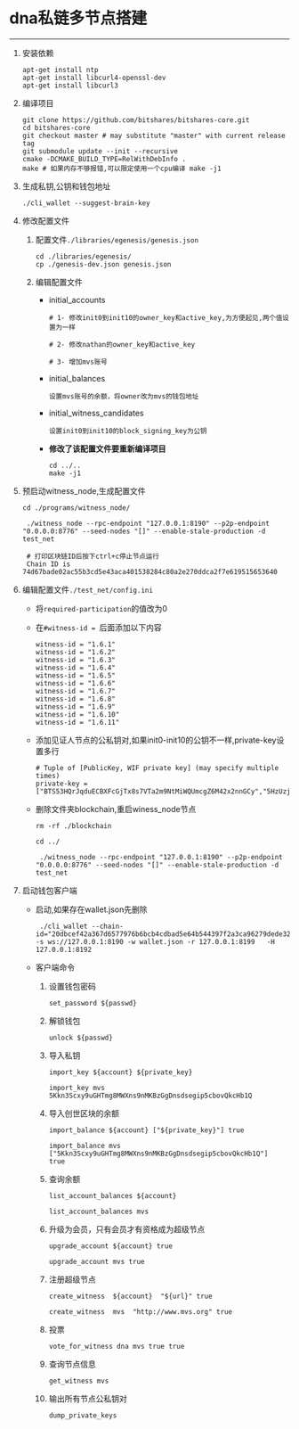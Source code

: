 # dna私链多节点搭建

***

1. 安装依赖

   ```shell
   apt-get install ntp
   apt-get install libcurl4-openssl-dev
   apt-get install libcurl3
   ```

2. 编译项目

   ```shell
   git clone https://github.com/bitshares/bitshares-core.git
   cd bitshares-core
   git checkout master # may substitute "master" with current release tag
   git submodule update --init --recursive
   cmake -DCMAKE_BUILD_TYPE=RelWithDebInfo .
   make # 如果内存不够报错,可以限定使用一个cpu编译 make -j1
   ```

   

3. 生成私钥,公钥和钱包地址

   ```shell
   ./cli_wallet --suggest-brain-key
   ```

4. 修改配置文件

   1. 配置文件`./libraries/egenesis/genesis.json`

      ```shell
      cd ./libraries/egenesis/
      cp ./genesis-dev.json genesis.json
      ```

   2. 编辑配置文件

      + initial_accounts

        ```shell
        # 1- 修改init0到init10的owner_key和active_key,为方便起见,两个值设置为一样
        
        # 2- 修改nathan的owner_key和active_key
        
        # 3- 增加mvs账号
        ```

      + initial_balances

        ```shell
        设置mvs账号的余额，将owner改为mvs的钱包地址
        ```

      + initial_witness_candidates

        ```shell
        设置init0到init10的block_signing_key为公钥
        ```

      + **修改了该配置文件要重新编译项目**

        ```shell
        cd ../..
        make -j1
        ```

        

5. 预启动witness_node,生成配置文件

   ```shell
   cd ./programs/witness_node/
   
    ./witness_node --rpc-endpoint "127.0.0.1:8190" --p2p-endpoint  "0.0.0.0:8776" --seed-nodes "[]" --enable-stale-production -d test_net  
    
    # 打印区块链ID后按下ctrl+c停止节点运行
    Chain ID is 74d67bade02ac55b3cd5e43aca401538284c80a2e270ddca2f7e619515653640
   ```

6. 编辑配置文件`./test_net/config.ini`

   + 将`required-participation`的值改为0

   + 在`#witness-id = `后面添加以下内容

     ```shell
     witness-id = "1.6.1"
     witness-id = "1.6.2"
     witness-id = "1.6.3"
     witness-id = "1.6.4"
     witness-id = "1.6.5"
     witness-id = "1.6.6"
     witness-id = "1.6.7"
     witness-id = "1.6.8"
     witness-id = "1.6.9"
     witness-id = "1.6.10"
     witness-id = "1.6.11"
     ```

   + 添加见证人节点的公私钥对,如果init0-init10的公钥不一样,private-key设置多行

     ```shell
     # Tuple of [PublicKey, WIF private key] (may specify multiple times)
     private-key = ["BTS53HQrJqduECBXFcGjTx8s7VTa2m9NtMiWQUmcgZ6M42x2nnGCy","5HzUzjeVn8H3czCyHNJc4z3xmWfd8FbJiVH3sfEpm1rVn9YEmtP"]
     ```

   + 删除文件夹blockchain,重启winess_node节点

     ```shell
     rm -rf ./blockchain
     
     cd ../
     
      ./witness_node --rpc-endpoint "127.0.0.1:8190" --p2p-endpoint  "0.0.0.0:8776" --seed-nodes "[]" --enable-stale-production -d test_net  
     ```

7. 启动钱包客户端

   + 启动,如果存在wallet.json先删除

     ```shell
      ./cli_wallet --chain-id="20dbcef42a367d6577976b6bcb4cdbad5e64b544397f2a3ca96279dede32c929" -s ws://127.0.0.1:8190 -w wallet.json -r 127.0.0.1:8199   -H 127.0.0.1:8192 
     ```

   + 客户端命令

     1. 设置钱包密码

        ```shell
        set_password ${passwd}
        ```

     2. 解锁钱包

        ```shell
        unlock ${passwd}
        ```

     3. 导入私钥

        ```shell
        import_key ${account} ${private_key}
        
        import_key mvs 5Kkn3Scxy9uGHTmg8MWXns9nMKBzGgDnsdsegip5cbovQkcHb1Q
        ```

     4. 导入创世区块的余额

        ```shell
        import_balance ${account} ["${private_key}"] true
        
        import_balance mvs ["5Kkn3Scxy9uGHTmg8MWXns9nMKBzGgDnsdsegip5cbovQkcHb1Q"]  true
        ```

     5. 查询余额

        ```shell
        list_account_balances ${account}
        
        list_account_balances mvs
        ```

     6. 升级为会员，只有会员才有资格成为超级节点

        ```shell
        upgrade_account ${account} true
        
        upgrade_account mvs true
        ```

     7. 注册超级节点

        ```shell
        create_witness  ${account}  "${url}" true
        
        create_witness  mvs  "http://www.mvs.org" true
        ```

     8. 投票

        ```shell
        vote_for_witness dna mvs true true
        ```

     9. 查询节点信息

        ```shell
        get_witness mvs
        ```

     10. 输出所有节点公私钥对

         ```shell
         dump_private_keys
         ```

         